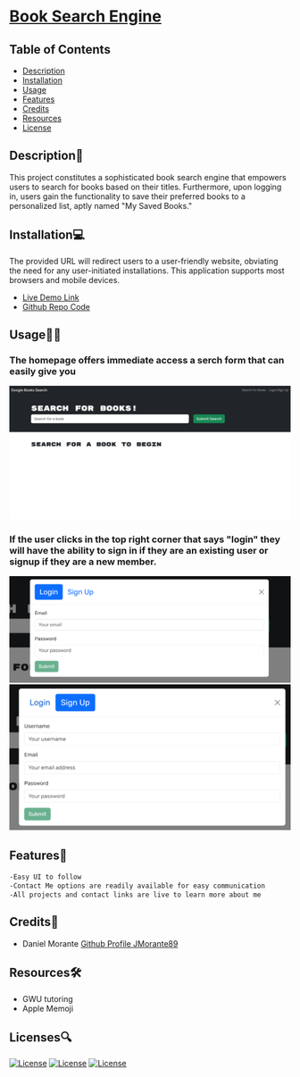 # [Book Search Engine](https://evening-fjord-51200-47c743c3d529.herokuapp.com/)

  ## Table of Contents
  - [Description](#description📝)
  - [Installation](#installation💻)
  - [Usage](#usage👨‍💻)
  - [Features](#features🎁)
  - [Credits](#credits📣)
  - [Resources](#resources🛠️)
  - [License](#licenses🔍)

## Description📝

This project constitutes a sophisticated book search engine that empowers users to search for books based on their titles. Furthermore, upon logging in, users gain the functionality to save their preferred books to a personalized list, aptly named "My Saved Books."


## Installation💻
The provided URL will redirect users to a user-friendly website, obviating the need for any user-initiated installations. This application supports most browsers and mobile devices.
- [Live Demo Link](https://evening-fjord-51200-47c743c3d529.herokuapp.com/)
- [Github Repo Code](https://github.com/JMorante89/Book-Search-Engine)

## Usage👨‍💻
### The homepage offers immediate access a serch form that can easily give you   
![](./client/src/images/homepage.png)

### If the user clicks in the top right corner that says "login" they will have the ability to sign in if they are an existing user or signup if they are a new member.
![](client/src/images/login.png)
![](client/src/images/Signup.png)


## Features🎁
    -Easy UI to follow  
    -Contact Me options are readily available for easy communication 
    -All projects and contact links are live to learn more about me

 ## Credits📣
- Daniel Morante 
  [Github Profile JMorante89](https://github.com/JMorante89)

## Resources🛠️
- GWU tutoring
- Apple Memoji

## Licenses🔍
[![License](https://img.shields.io/badge/License-Apache-blue.svg)](https://www.apache.org/licenses/LICENSE-2.0) [![License](https://img.shields.io/badge/License-GNU-blue.svg)](https://www.gnu.org/licenses/gpl-3.0.en.html) [![License](https://img.shields.io/badge/License-MPL_2.0-blue.svg)](https://www.mozilla.org/en-US/MPL/2.0/) 